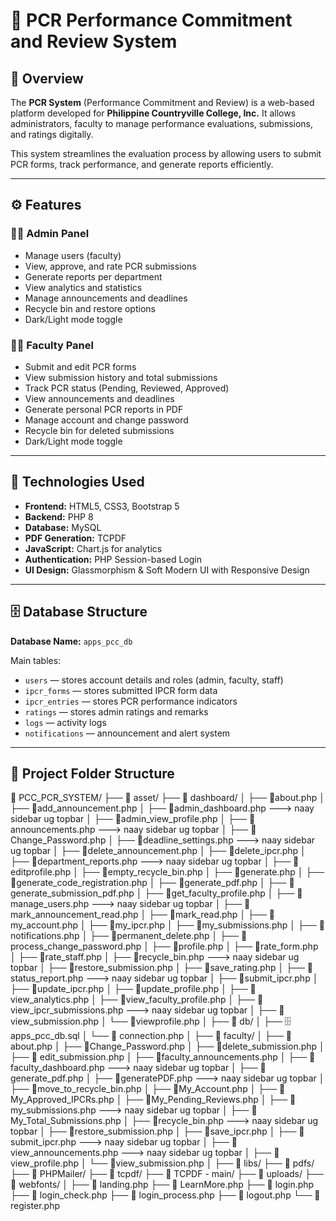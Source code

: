 # 📘 PCR Performance Commitment and Review System  

## 🏫 Overview  
The **PCR System** (Performance Commitment and Review) is a web-based platform developed for **Philippine Countryville College, Inc.** It allows administrators, faculty to manage performance evaluations, submissions, and ratings digitally.  

This system streamlines the evaluation process by allowing users to submit PCR forms, track performance, and generate reports efficiently.  

---

## ⚙️ Features  

### 👩‍💼 Admin Panel  
- Manage users (faculty)  
- View, approve, and rate PCR submissions  
- Generate reports per department  
- View analytics and statistics  
- Manage announcements and deadlines  
- Recycle bin and restore options  
- Dark/Light mode toggle  

### 👨‍🏫 Faculty Panel  
- Submit and edit PCR forms  
- View submission history and total submissions  
- Track PCR status (Pending, Reviewed, Approved)  
- View announcements and deadlines  
- Generate personal PCR reports in PDF  
- Manage account and change password  
- Recycle bin for deleted submissions  
- Dark/Light mode toggle  

---

## 🧰 Technologies Used  
- **Frontend:** HTML5, CSS3, Bootstrap 5  
- **Backend:** PHP 8  
- **Database:** MySQL  
- **PDF Generation:** TCPDF 
- **JavaScript:** Chart.js for analytics  
- **Authentication:** PHP Session-based Login
- **UI Design:** Glassmorphism & Soft Modern UI with Responsive Design  

---

## 🗄️ Database Structure  
**Database Name:** `apps_pcc_db`  

Main tables:
- `users` — stores account details and roles (admin, faculty, staff)  
- `ipcr_forms` — stores submitted IPCR form data  
- `ipcr_entries` — stores PCR performance indicators  
- `ratings` — stores admin ratings and remarks  
- `logs` — activity logs  
- `notifications` — announcement and alert system  

---

## 📂 Project Folder Structure  
📁 PCC_PCR_SYSTEM/
├── 📁 asset/
├── 📁 dashboard/
│   ├── 📄about.php
│   ├── 📄add_announcement.php
│   ├── 📄admin_dashboard.php  ---> naay sidebar ug topbar
│   ├── 📄admin_view_profile.php
│   ├── 📄announcements.php    ---> naay sidebar ug topbar 
│   ├── 📄Change_Password.php
│   ├── 📄deadline_settings.php     ---> naay sidebar ug topbar 
│   ├── 📄delete_announcement.php
│   ├── 📄delete_ipcr.php
│   ├── 📄department_reports.php   ---> naay sidebar ug topbar 
│   ├── 📄editprofile.php
│   ├── 📄empty_recycle_bin.php
│   ├── 📄generate.php
│   ├── 📄generate_code_registration.php
│   ├── 📄generate_pdf.php
│   ├── 📄generate_submission_pdf.php
│   ├── 📄get_faculty_profile.php
│   ├── 📄manage_users.php  ---> naay sidebar ug topbar
│   ├── 📄mark_announcement_read.php
│   ├── 📄mark_read.php
│   ├── 📄my_account.php
│   ├── 📄my_ipcr.php
│   ├── 📄my_submissions.php
│   ├── 📄notifications.php
│   ├── 📄permanent_delete.php 
│   ├── 📄process_change_password.php 
│   ├── 📄profile.php
│   ├── 📄rate_form.php 
│   ├── 📄rate_staff.php 
│   ├── 📄recycle_bin.php    ---> naay sidebar ug topbar
│   ├── 📄restore_submission.php
│   ├── 📄save_rating.php 
│   ├── 📄status_report.php  ---> naay sidebar ug topbar 
│   ├── 📄submit_ipcr.php 
│   ├── 📄update_ipcr.php 
│   ├── 📄update_profile.php 
│   ├── 📄view_analytics.php 
│   ├── 📄view_faculty_profile.php
│   ├── 📄view_ipcr_submissions.php    ---> naay sidebar ug topbar 
│   ├── 📄view_submission.php 
│   └── 📄viewprofile.php
│
├── 📁 db/
│   ├── 🗄️ apps_pcc_db.sql
│   └── 📄 connection.php
│
├── 📁 faculty/
│   ├── 📄 about.php
│   ├── 📄Change_Password.php
│   ├── 📄delete_submission.php 
│   ├── 📄 edit_submission.php
│   ├── 📄faculty_announcements.php
│   ├── 📄faculty_dashboard.php   ---> naay sidebar ug topbar 
│   ├── 📄generate_pdf.php 
│   ├── 📄generatePDF.php  ---> naay sidebar ug topbar
│   ├── 📄move_to_recycle_bin.php 
│   ├── 📄My_Account.php
│   ├── 📄My_Approved_IPCRs.php 
│   ├── 📄My_Pending_Reviews.php 
│   ├── 📄my_submissions.php   ---> naay sidebar ug topbar
│   ├── 📄My_Total_Submissions.php 
│   ├── 📄recycle_bin.php    ---> naay sidebar ug topbar
│   ├── 📄restore_submission.php
│   ├── 📄save_ipcr.php 
│   ├── 📄submit_ipcr.php  ---> naay sidebar ug topbar
│   ├── 📄view_announcements.php   ---> naay sidebar ug topbar
│   ├── 📄view_profile.php 
│   └── 📄view_submission.php 
│
├── 📁 libs/
├── 📁 pdfs/
├── 📁 PHPMailer/
├── 📁 tcpdf/
├── 📁 TCPDF - main/
├── 📁 uploads/
├── 📁 webfonts/
│
├── 📄 landing.php
├── 📄 LearnMore.php
├── 📄 login.php
├── 📄 login_check.php
├── 📄 login_process.php
├── 📄 logout.php
└── 📄 register.php




